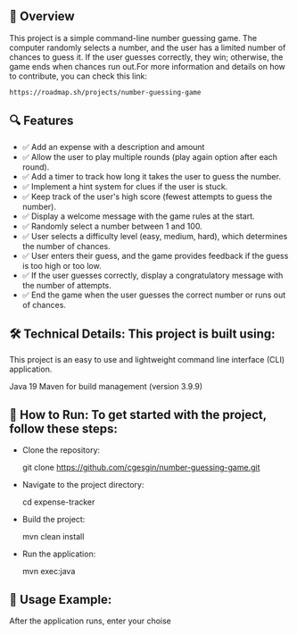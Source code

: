 ## 🎯 Overview
This project is a simple command-line number guessing game. The computer randomly selects a number, and the user has a limited number of chances to guess it. If the user guesses correctly, they win; otherwise, the game ends when chances run out.For more information and details on how to contribute, you can check this link:

    https://roadmap.sh/projects/number-guessing-game

## 🔍 Features
- ✅ Add an expense with a description and amount
- ✅ Allow the user to play multiple rounds (play again option after each round).
- ✅ Add a timer to track how long it takes the user to guess the number.
- ✅ Implement a hint system for clues if the user is stuck.
- ✅ Keep track of the user's high score (fewest attempts to guess the number).
- ✅ Display a welcome message with the game rules at the start.
- ✅ Randomly select a number between 1 and 100.
- ✅ User selects a difficulty level (easy, medium, hard), which determines the number of chances.
- ✅ User enters their guess, and the game provides feedback if the guess is too high or too low.
- ✅ If the user guesses correctly, display a congratulatory message with the number of attempts.
- ✅ End the game when the user guesses the correct number or runs out of chances.


## 🛠️ Technical Details: This project is built using:
This project is an easy to use and lightweight command line interface (CLI) application.

Java 19
Maven for build management (version 3.9.9)

## 🏃 How to Run: To get started with the project, follow these steps:
- Clone the repository:

  git clone https://github.com/cgesgin/number-guessing-game.git

- Navigate to the project directory:

  cd expense-tracker

- Build the project:

  mvn clean install

- Run the application:

    mvn exec:java

## 📘 Usage Example:
After the application runs, enter your choise